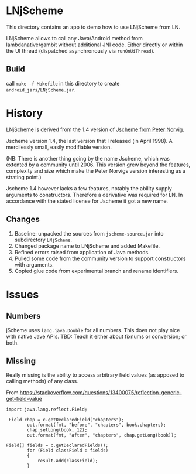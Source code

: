 # LNjScheme

This directory contains an app to demo how to use LNjScheme from LN.

LNjScheme allows to call any Java/Android method from
lambdanative/gambit without additional JNI code.  Either directly or
within the UI thread (dispatched asynchronously via `runOnUiThread`).

## Build

call `make -f Makefile` in this directory to create `android_jars/LNjScheme.jar`.

# History

LNjScheme is derived from the 1.4 version of
[Jscheme from Peter Norvig](http://norvig.com/jscheme.html).

Jscheme version 1.4, the last version that I released (in April
1998). A mercilessly small, easily modifiable version.

(NB: There is another thing going by the name Jscheme, which was
extented by a community until 2006.  This version grew beyond the
features, complexity and size which make the Peter Norvigs version
interesting as a strating point.)

Jscheme 1.4 however lacks a few features, notably the ability supply
arguments to constructors.  Therefore a derivative was required for
LN.  In accordance with the stated license for Jscheme it got a new
name.

## Changes

1. Baseline: unpacked the sources from `jscheme-source.jar` into
   subdirectory `LNjScheme`.
2. Changed package name to LNjScheme and added Makefile.
3. Refined errors raised from application of Java methods.
4. Pulled some code from the community version to support constructors with arguments.
5. Copied glue code from experimental branch and rename identifiers.

# Issues

## Numbers

jScheme uses `lang.java.Double` for all numbers.  This does not play
nice with native Jave APIs.  TBD: Teach it either about fixnums or
conversion; or both.

## Missing

Really missing is the ability to access arbitrary field values (as
apposed to calling methods) of any class.

From
https://stackoverflow.com/questions/13400075/reflection-generic-get-field-value

    import java.lang.reflect.Field;

     Field chap = c.getDeclaredField("chapters");
            out.format(fmt, "before", "chapters", book.chapters);
            chap.setLong(book, 12);
            out.format(fmt, "after", "chapters", chap.getLong(book));

    Field[] fields = c.getDeclaredFields();
            for (Field classField : fields)
            {
                result.add(classField);
            }
